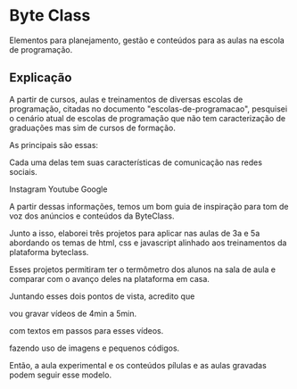 # Byte Class

Elementos para planejamento, gestão e conteúdos para as aulas na escola de programação. 

## Explicação

A partir de cursos, aulas e treinamentos de diversas escolas de programação, citadas no documento "escolas-de-programacao", pesquisei o cenário atual de escolas de programação que não tem caracterização de graduações mas sim de cursos de formação.
 
As principais são essas:
 
Cada uma delas tem suas características de comunicação nas redes sociais.
 
Instagram
Youtube
Google
 
A partir dessas informações, temos um bom guia de inspiração para tom de voz dos anúncios e conteúdos da ByteClass.
 
Junto a isso, elaborei três projetos para aplicar nas aulas de 3a e 5a abordando os temas de html, css e javascript alinhado aos treinamentos da plataforma byteclass.
 
Esses projetos permitiram ter o termômetro dos alunos na sala de aula e comparar com o avanço deles na plataforma em casa.
 
Juntando esses dois pontos de vista, acredito que
 
vou gravar vídeos de 4min a 5min.
 
com textos em passos para esses vídeos.
 
fazendo uso de imagens e pequenos códigos.
 
Então, a aula experimental e os conteúdos pílulas e as aulas gravadas podem seguir esse modelo.